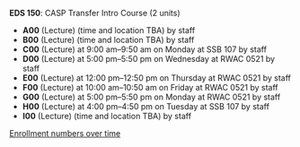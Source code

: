 **EDS 150**: CASP Transfer Intro Course (2 units)

- **A00** (Lecture) (time and location TBA) by staff
- **B00** (Lecture) (time and location TBA) by staff
- **C00** (Lecture) at 9:00 am–9:50 am on Monday at SSB 107 by staff
- **D00** (Lecture) at 5:00 pm–5:50 pm on Wednesday at RWAC 0521 by staff
- **E00** (Lecture) at 12:00 pm–12:50 pm on Thursday at RWAC 0521 by staff
- **F00** (Lecture) at 10:00 am–10:50 am on Friday at RWAC 0521 by staff
- **G00** (Lecture) at 5:00 pm–5:50 pm on Monday at RWAC 0521 by staff
- **H00** (Lecture) at 4:00 pm–4:50 pm on Tuesday at SSB 107 by staff
- **I00** (Lecture) (time and location TBA) by staff

[Enrollment numbers over time](./EDS150.tsv)
